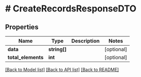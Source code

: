# # CreateRecordsResponseDTO

## Properties

Name | Type | Description | Notes
------------ | ------------- | ------------- | -------------
**data** | **string[]** |  | [optional]
**total_elements** | **int** |  | [optional]

[[Back to Model list]](../../README.md#models) [[Back to API list]](../../README.md#endpoints) [[Back to README]](../../README.md)
